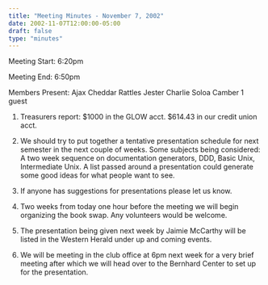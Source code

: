 ```yaml
---
title: "Meeting Minutes - November 7, 2002"
date: 2002-11-07T12:00:00-05:00
draft: false
type: "minutes"
---
```


Meeting Start: 6:20pm </p><p>
Meeting End: 6:50pm </p><p>
Members Present: Ajax Cheddar Rattles Jester Charlie Soloa Camber 1 guest </p><p>
1. Treasurers report: $1000 in the GLOW acct. $614.43 in our credit union  acct. </p><p>
2. We should try to put together a tentative presentation schedule for next  semester in the next couple of weeks. Some subjects being considered: A  two week sequence on documentation generators, DDD, Basic Unix,  Intermediate Unix. A list passed around a presentation could generate some  good ideas for what people want to see. </p><p>
3. If anyone has suggestions for presentations please let us know. </p><p>
4. Two weeks from today one hour before the meeting we will begin  organizing the book swap. Any volunteers would be welcome.  </p><p>
5. The presentation being given next week by Jaimie McCarthy will be listed  in the Western Herald under up and coming events. </p><p>
6. We will be meeting in the club office at 6pm next week for a very brief  meeting after which we will head over to the Bernhard Center to set up for  the presentation. </p>
